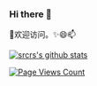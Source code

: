 ### Hi there 👋

<!--
**srcrs/srcrs** is a ✨ _special_ ✨ repository because its `README.md` (this file) appears on your GitHub profile.

Here are some ideas to get you started:

- 🔭 I’m currently working on ...
- 🌱 I’m currently learning ...
- 👯 I’m looking to collaborate on ...
- 🤔 I’m looking for help with ...
- 💬 Ask me about ...
- 📫 How to reach me: ...
- 😄 Pronouns: ...
- ⚡ Fun fact: ...
-->

👯欢迎访问。✨😄📫

[![srcrs's github stats](https://github-readme-stats.vercel.app/api?username=srcrs)](https://github.com/srcrs/ 'srcrs')

[![Page Views Count](https://badges.toozhao.com/badges/01EKHD0FKMCRYD43BB56C2S40G/green.svg)](https://badges.toozhao.com/badges/01EKHD0FKMCRYD43BB56C2S40G/green.svg "Get your own page views count badge on badges.toozhao.com")